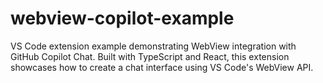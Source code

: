 # webview-copilot-example
VS Code extension example demonstrating WebView integration with GitHub Copilot Chat. Built with TypeScript and React, this extension showcases how to create a chat interface using VS Code's WebView API.
